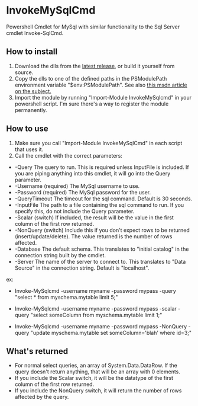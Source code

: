 InvokeMySqlCmd
==============

Powershell Cmdlet for MySql with similar functionality to the Sql Server cmdlet Invoke-SqlCmd.

## How to install
1. Download the dlls from the [latest release](https://github.com/ctigeek/InvokeMySqlCmd/releases/), or build it yourself from source.
2. Copy the dlls to one of the defined paths in the PSModulePath environment variable "$env:PSModulePath".
	See also [this msdn article on the subject.](http://msdn.microsoft.com/en-us/library/dd878350)
3. Import the module by running "Import-Module InvokeMySqlcmd" in your powershell script. I'm sure there's a way to register the module permanently.

## How to use
1. Make sure you call "Import-Module InvokeMySqlCmd" in each script that uses it.
2. Call the cmdlet with the correct parameters:
* -Query  The query to run. This is required unless InputFile is included. If you are piping anything into this cmdlet, it will go into the Query parameter.
* -Username (required) The MySql username to use.
* -Password (required) The MySql password for the user.
* -QueryTimeout The timeout for the sql command. Default is 30 seconds.
* -InputFile The path to a file containing the sql command to run. If you specify this, do not include the Query parameter.
* -Scalar (switch) If included, the result will be the value in the first column of the first row returned.
* -NonQuery (switch) Include this if you don't expect rows to be returned (insert/update/delete). The value returned is the number of rows affected.
* -Database The default schema. This translates to "initial catalog" in the connection string built by the cmdlet.
* -Server The name of the server to connect to. This translates to "Data Source" in the connection string. Default is "localhost".

ex:
* Invoke-MySqlcmd -username myname -password mypass -query "select * from myschema.mytable limit 5;"

* Invoke-MySqlcmd -username myname -password mypass -scalar -query "select someColumn from myschema.mytable limit 1;"

* Invoke-MySqlcmd -username myname -password mypass -NonQuery -query "update myschema.mytable set someColumn='blah' where id=3;"

	
## What's returned
* For normal select queries, an array of System.Data.DataRow. If the query doesn't return anything, that will be an array with 0 elements.
* If you include the Scalar switch, it will be the datatype of the first column of the first row returned.
* If you include the NonQuery switch, it will return the number of rows affected by the query.
